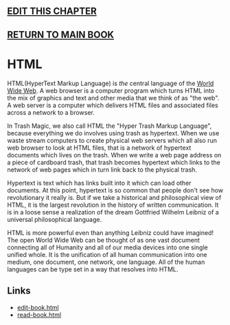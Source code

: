 ## [EDIT THIS CHAPTER](edit-markdown-file.php?filename=html.md)

## [RETURN TO MAIN BOOK](read-markdown-file.php?filename=book.md)

# HTML

HTML(HyperText Markup Language) is *the* central language of the [World Wide Web](https://en.wikipedia.org/wiki/World_Wide_Web).  A web browser is a computer program which turns HTML into the mix of graphics and text and other media that we think of as "the web". A web server is a computer which delivers HTML files and associated files across a network to a browser. 

In Trash Magic, we also call HTML the "Hyper Trash Markup Language", because everything we do involves using trash as hypertext. When we use waste stream computers to create physical web servers which all also run web browser to look at HTML files, that is a network of hypertext documents which lives on the trash. When we write a web page address on a piece of cardboard trash, that trash becomes hypertext which links to the network of web pages which in turn link back to the physical trash.  

Hypertext is text which has links built into it which can load other documents. At this point, hypertext is so common that people don't see how revolutionary it really is.  But if we take a historical and philosophical view of HTML, it is the largest revolution in the history of written communication. It is in a loose sense a realization of the dream Gottfried Wilhelm Leibniz of a universal philosophical language.  

HTML is more powerful even than anything Leibniz could have imagined!  The open World Wide Web can be thought of as one vast document connecting all of Humanity and all of our media devices into one single unified whole. It is the unification of all human communication into one medium, one document, one network, one language.   All of the human languages can be type set in a way that resolves into HTML.  

## Links

 - [edit-book.html](edit-book.html)
 - [read-book.html](read-book.html)
   

